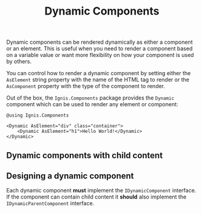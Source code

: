 ﻿---
order: 1
title: Dynamic Components
category: Components
permalink: /components/dynamic
---

Dynamic components can be rendered dynamically as either a component or an element. This is useful when you need to
render a component based on a variable value or want more flexibility on how your component is used by others.

You can control how to render a dynamic component by setting either the `AsElement` string property with the name of the
HTML tag to render or the `AsComponent` property with the type of the component to render.

Out of the box, the `Ignis.Components` package provides the `Dynamic` component which can be used to render any element
or component:

```cshtml
@using Ignis.Components

<Dynamic AsElement="div" class="container">
    <Dynamic AsElement="h1">Hello World!</Dynamic>
</Dynamic>
```

## Dynamic components with child content



## Designing a dynamic component

Each dynamic component **must** implement the `IDynamicComponent` interface. If the component can contain child content
it **should** also implement the `IDynamicParentComponent` interface.


